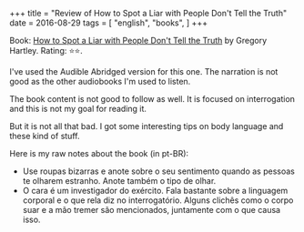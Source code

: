 +++
title = "Review of How to Spot a Liar with People Don't Tell the Truth"
date = 2016-08-29
tags = [
    "english",
    "books",
]
+++

Book: [How to Spot a Liar with People Don't Tell the Truth](https://www.goodreads.com/book/show/29755158) by Gregory Hartley. Rating: ⭐️⭐️.

I've used the Audible Abridged version for this one. The narration is not good as the other audiobooks I'm used to listen.

The book content is not good to follow as well. It is focused on interrogation and this is not my goal for reading it.

But it is not all that bad. I got some interesting tips on body language and these kind of stuff.

Here is my raw notes about the book (in pt-BR):

- Use roupas bizarras e anote sobre o seu sentimento quando as pessoas te olharem estranho. Anote também o tipo de olhar.
- O cara é um investigador do exército. Fala bastante sobre a linguagem corporal e o que rela diz no interrogatório. Alguns clichês como o corpo suar e a mão tremer são mencionados, juntamente com o que causa isso.
